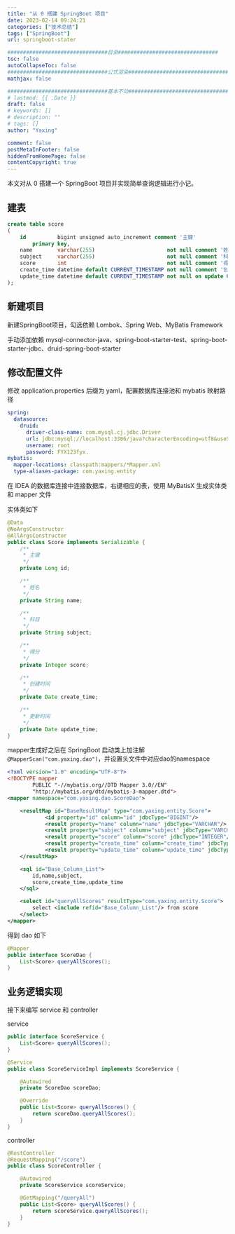```yaml
---
title: "从 0 搭建 SpringBoot 项目"
date: 2023-02-14 09:24:21
categories: ["技术总结"]
tags: ["SpringBoot"]
url: springboot-stater

################################目录################################
toc: false
autoCollapseToc: false
################################公式渲染################################
mathjax: false

################################基本不动################################
# lastmod: {{ .Date }}
draft: false
# keywords: []
# description: ""
# tags: []
author: "Yaxing"

comment: false
postMetaInFooter: false
hiddenFromHomePage: false
contentCopyright: true
---
```


本文对从 0 搭建一个 SpringBoot 项目并实现简单查询逻辑进行小记。<!--more-->

## 建表

```sql
create table score
(
    id          bigint unsigned auto_increment comment '主键'
        primary key,
    name        varchar(255)                       not null comment '姓名',
    subject     varchar(255)                       not null comment '科目',
    score       int                                not null comment '得分',
    create_time datetime default CURRENT_TIMESTAMP not null comment '创建时间',
    update_time datetime default CURRENT_TIMESTAMP not null on update CURRENT_TIMESTAMP comment '更新时间'
);
```

## 新建项目

新建SpringBoot项目，勾选依赖 Lombok、Spring Web、MyBatis Framework

手动添加依赖 mysql-connector-java、spring-boot-starter-test、spring-boot-starter-jdbc、druid-spring-boot-starter

## 修改配置文件

修改 application.properties 后缀为 yaml，配置数据库连接池和 mybatis 映射路径

```yaml
spring:
  datasource:
    druid:
      driver-class-name: com.mysql.cj.jdbc.Driver
      url: jdbc:mysql://localhost:3306/java?characterEncoding=utf8&useSSL=false&serverTimezone=Asia/Shanghai
      username: root
      password: FYX123fyx.
mybatis:
  mapper-locations: classpath:mappers/*Mapper.xml
  type-aliases-package: com.yaxing.entity
```

在 IDEA 的数据库连接中连接数据库，右键相应的表，使用 MyBatisX 生成实体类和 mapper 文件

实体类如下

```java
@Data
@NoArgsConstructor
@AllArgsConstructor
public class Score implements Serializable {
    /**
     * 主键
     */
    private Long id;

    /**
     * 姓名
     */
    private String name;

    /**
     * 科目
     */
    private String subject;

    /**
     * 得分
     */
    private Integer score;

    /**
     * 创建时间
     */
    private Date create_time;

    /**
     * 更新时间
     */
    private Date update_time;
}
```

mapper生成好之后在 SpringBoot 启动类上加注解 `@MapperScan("com.yaxing.dao")`，并设置头文件中对应dao的namespace

```xml
<?xml version="1.0" encoding="UTF-8"?>
<!DOCTYPE mapper
        PUBLIC "-//mybatis.org//DTD Mapper 3.0//EN"
        "http://mybatis.org/dtd/mybatis-3-mapper.dtd">
<mapper namespace="com.yaxing.dao.ScoreDao">

    <resultMap id="BaseResultMap" type="com.yaxing.entity.Score">
            <id property="id" column="id" jdbcType="BIGINT"/>
            <result property="name" column="name" jdbcType="VARCHAR"/>
            <result property="subject" column="subject" jdbcType="VARCHAR"/>
            <result property="score" column="score" jdbcType="INTEGER"/>
            <result property="create_time" column="create_time" jdbcType="TIMESTAMP"/>
            <result property="update_time" column="update_time" jdbcType="TIMESTAMP"/>
    </resultMap>

    <sql id="Base_Column_List">
        id,name,subject,
        score,create_time,update_time
    </sql>

    <select id="queryAllScores" resultType="com.yaxing.entity.Score">
        select <include refid="Base_Column_List"/> from score
    </select>
</mapper>
```

得到 dao 如下

```java
@Mapper
public interface ScoreDao {
    List<Score> queryAllScores();
}
```

## 业务逻辑实现

接下来编写 service 和 controller

service

```java
public interface ScoreService {
    List<Score> queryAllScores();
}
```

```java
@Service
public class ScoreServiceImpl implements ScoreService {

    @Autowired
    private ScoreDao scoreDao;

    @Override
    public List<Score> queryAllScores() {
        return scoreDao.queryAllScores();
    }
}
```

controller

```java
@RestController
@RequestMapping("/score")
public class ScoreController {

    @Autowired
    private ScoreService scoreService;

    @GetMapping("/queryAll")
    public List<Score> queryAllScores() {
        return scoreService.queryAllScores();
    }
}
```
